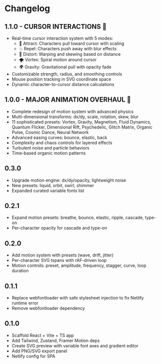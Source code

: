 # Changelog

## 1.1.0 - CURSOR INTERACTIONS 🎯
- Real-time cursor interaction system with 5 modes:
  - 🧲 Attract: Characters pull toward cursor with scaling
  - 💥 Repel: Characters push away with blur effects  
  - 🌊 Distort: Warping and skewing based on distance
  - 🌪️ Vortex: Spiral motion around cursor
  - 🌍 Gravity: Gravitational pull with opacity fade
- Customizable strength, radius, and smoothing controls
- Mouse position tracking in SVG coordinate space
- Dynamic character-to-cursor distance calculations

## 1.0.0 - MAJOR ANIMATION OVERHAUL 🚀
- Complete redesign of motion system with advanced physics
- Multi-dimensional transforms: dx/dy, scale, rotation, skew, blur
- 11 sophisticated presets: Vortex, Gravity, Magnetism, Fluid Dynamics, Quantum Flicker, Dimensional Rift, Psychedelic, Glitch Matrix, Organic Pulse, Cosmic Dance, Neural Network
- Advanced easing curves: bounce, elastic, back
- Complexity and chaos controls for layered effects
- Turbulent noise and particle behaviors
- Time-based organic motion patterns

## 0.3.0
- Upgrade motion engine: dx/dy/opacity, lightweight noise
- New presets: liquid, orbit, swirl, shimmer
- Expanded curated variable fonts list

## 0.2.1
- Expand motion presets: breathe, bounce, elastic, ripple, cascade, type-on
- Per-character opacity for cascade and type-on

## 0.2.0
- Add motion system with presets (wave, drift, jitter)
- Per-character SVG tspans with rAF-driven loop
- Motion controls: preset, amplitude, frequency, stagger, curve, loop duration

## 0.1.1
- Replace webfontloader with safe stylesheet injection to fix Netlify runtime error
- Remove webfontloader dependency

## 0.1.0
- Scaffold React + Vite + TS app
- Add Tailwind, Zustand, Framer Motion deps
- Create SVG preview with variable font axes and gradient editor
- Add PNG/SVG export panel
- Netlify config for SPA


